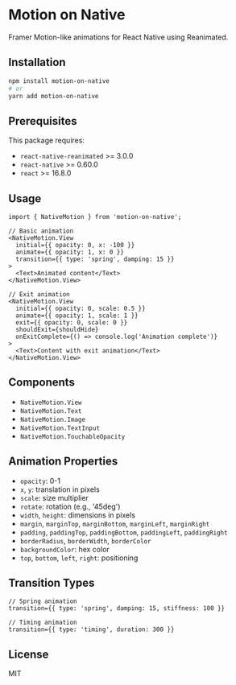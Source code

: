 # Motion on Native

Framer Motion-like animations for React Native using Reanimated.

## Installation

```bash
npm install motion-on-native
# or
yarn add motion-on-native
```

## Prerequisites

This package requires:

- `react-native-reanimated` >= 3.0.0
- `react-native` >= 0.60.0
- `react` >= 16.8.0

## Usage

```tsx
import { NativeMotion } from 'motion-on-native';

// Basic animation
<NativeMotion.View
  initial={{ opacity: 0, x: -100 }}
  animate={{ opacity: 1, x: 0 }}
  transition={{ type: 'spring', damping: 15 }}
>
  <Text>Animated content</Text>
</NativeMotion.View>

// Exit animation
<NativeMotion.View
  initial={{ opacity: 0, scale: 0.5 }}
  animate={{ opacity: 1, scale: 1 }}
  exit={{ opacity: 0, scale: 0 }}
  shouldExit={shouldHide}
  onExitComplete={() => console.log('Animation complete')}
>
  <Text>Content with exit animation</Text>
</NativeMotion.View>
```

## Components

- `NativeMotion.View`
- `NativeMotion.Text`
- `NativeMotion.Image`
- `NativeMotion.TextInput`
- `NativeMotion.TouchableOpacity`

## Animation Properties

- `opacity`: 0-1
- `x`, `y`: translation in pixels
- `scale`: size multiplier
- `rotate`: rotation (e.g., '45deg')
- `width`, `height`: dimensions in pixels
- `margin`, `marginTop`, `marginBottom`, `marginLeft`, `marginRight`
- `padding`, `paddingTop`, `paddingBottom`, `paddingLeft`, `paddingRight`
- `borderRadius`, `borderWidth`, `borderColor`
- `backgroundColor`: hex color
- `top`, `bottom`, `left`, `right`: positioning

## Transition Types

```tsx
// Spring animation
transition={{ type: 'spring', damping: 15, stiffness: 100 }}

// Timing animation
transition={{ type: 'timing', duration: 300 }}
```

## License

MIT
